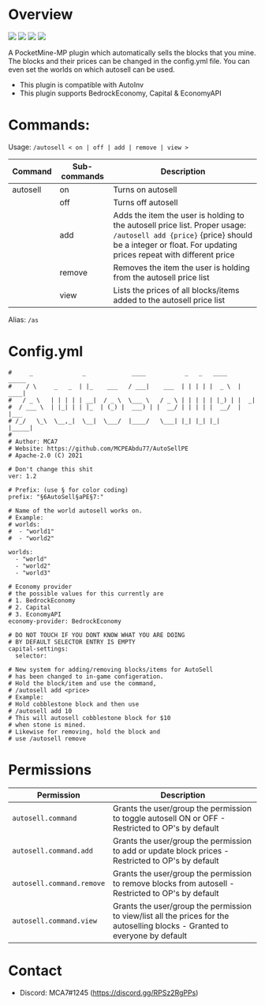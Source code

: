 # Overview
<a href="https://poggit.pmmp.io/p/AutoSellPE"><img src="https://poggit.pmmp.io/shield.state/AutoSellPE"></a>
<a href="https://poggit.pmmp.io/p/AutoSellPE"><img src="https://poggit.pmmp.io/shield.api/AutoSellPE"></a>
<a href="https://poggit.pmmp.io/p/AutoSellPE"><img src="https://poggit.pmmp.io/shield.dl.total/AutoSellPE"></a>
<a href="https://poggit.pmmp.io/p/AutoSellPE"><img src="https://poggit.pmmp.io/shield.dl/AutoSellPE"></a>

A PocketMine-MP plugin which automatically sells the blocks that you mine. The blocks and their prices can be changed in the config.yml file. 
You can even set the worlds on which autosell can be used.
 - This plugin is compatible with AutoInv
 - This plugin supports BedrockEconomy, Capital & EconomyAPI

# Commands: 
  Usage: `/autosell < on | off | add | remove | view >`
   
   | Command | Sub-commands | Description |
   | --------|-------------|-------------|
   | autosell | on | Turns on autosell |
   | | off | Turns off autosell |
   | | add | Adds the item the user is holding to the autosell price list. Proper usage: `/autosell add {price}` {price} should be a integer or float. For updating prices repeat with different price
   | | remove | Removes the item the user is holding from the autosell price list
   | | view | Lists the prices of all blocks/items added to the autosell price list
   
 
 Alias: `/as`
 
# Config.yml
```
#     _              _             ____           _   _   ____    _____
#    / \     _   _  | |_    ___   / ___|    ___  | | | | |  _ \  | ____|
#   / _ \   | | | | | __|  / _ \  \___ \   / _ \ | | | | | |_) | |  _|
#  / ___ \  | |_| | | |_  | (_) |  ___) | |  __/ | | | | |  __/  | |___
# /_/   \_\  \__,_|  \__|  \___/  |____/   \___| |_| |_| |_|     |_____|
#
# Author: MCA7
# Website: https://github.com/MCPEAbdu77/AutoSellPE
# Apache-2.0 (C) 2021

# Don't change this shit
ver: 1.2

# Prefix: (use § for color coding)
prefix: "§6AutoSell§aPE§7:"

# Name of the world autosell works on.
# Example:
# worlds:
#  - "world1"
#  - "world2"

worlds:
  - "world"
  - "world2"
  - "world3"

# Economy provider
# the possible values for this currently are
# 1. BedrockEconomy
# 2. Capital
# 3. EconomyAPI
economy-provider: BedrockEconomy

# DO NOT TOUCH IF YOU DONT KNOW WHAT YOU ARE DOING
# BY DEFAULT SELECTOR ENTRY IS EMPTY
capital-settings:
  selector:

# New system for adding/removing blocks/items for AutoSell
# has been changed to in-game configeration.
# Hold the block/item and use the command,
# /autosell add <price>
# Example:
# Hold cobblestone block and then use
# /autosell add 10
# This will autosell cobblestone block for $10
# when stone is mined.
# Likewise for removing, hold the block and
# use /autosell remove
```
 
 # Permissions
 
 | Permission | Description |
 |------------|-------------|
 | `autosell.command` | Grants the user/group the permission to toggle autosell ON or OFF - Restricted to OP's by default |
 | `autosell.command.add` | Grants the user/group the permission to add or update block prices - Restricted to OP's by default |
 | `autosell.command.remove` | Grants the user/group the permission to remove blocks from autosell - Restricted to OP's by default |
 | `autosell.command.view` | Grants the user/group the permission to view/list all the prices for the autoselling blocks - Granted to everyone by default |

 # Contact

 - Discord: MCA7#1245 (https://discord.gg/RPSz2RgPPs)
